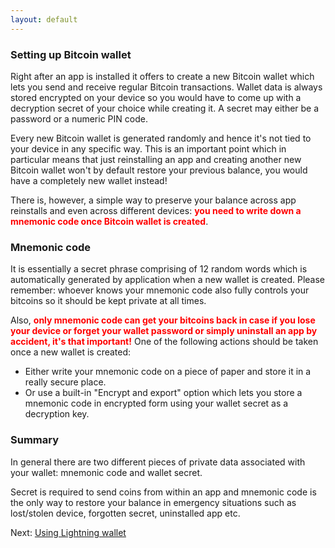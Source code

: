 ```yaml
---
layout: default
---
```


### [](#setting-up-bitcoin-wallet)Setting up Bitcoin wallet

Right after an app is installed it offers to create a new Bitcoin wallet which lets you send and receive regular Bitcoin transactions. Wallet data is always stored encrypted on your device so you would have to come up with a decryption secret of your choice while creating it. A secret may either be a password or a numeric PIN code.

Every new Bitcoin wallet is generated randomly and hence it's not tied to your device in any specific way. This is an important point which in particular means that just reinstalling an app and creating another new Bitcoin wallet won't by default restore your previous balance, you would have a completely new wallet instead!

There is, however, a simple way to preserve your balance across app reinstalls and even across different devices: <strong><font color="red">you need to write down a mnemonic code once Bitcoin wallet is created</font></strong>.

### [](#mnemonic-code)Mnemonic code

It is essentially a secret phrase comprising of 12 random words which is automatically generated by application when a new wallet is created. Please remember: whoever knows your mnemonic code also fully controls your bitcoins so it should be kept private at all times.

Also, <strong><font color="red">only mnemonic code can get your bitcoins back in case if you lose your device or forget your wallet password or simply uninstall an app by accident, it's that important!</font></strong> One of the following actions should be taken once a new wallet is created:

- Either write your mnemonic code on a piece of paper and store it in a really secure place.
- Or use a built-in "Encrypt and export" option which lets you store a mnemonic code in encrypted form using your wallet secret as a decryption key.

### [](#summary)Summary

In general there are two different pieces of private data associated with your wallet: mnemonic code and wallet secret. 

Secret is required to send coins from within an app and mnemonic code is the only way to restore your balance in emergency situations such as lost/stolen device, forgotten secret, uninstalled app etc.

Next: [Using Lightning wallet](http://lightning-wallet.com/using-lightning-wallet.html#using-lightning-wallet)
